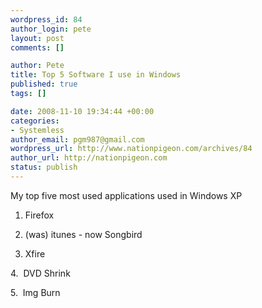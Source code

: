 ```yaml
--- 
wordpress_id: 84
author_login: pete
layout: post
comments: []

author: Pete
title: Top 5 Software I use in Windows
published: true
tags: []

date: 2008-11-10 19:34:44 +00:00
categories: 
- Systemless
author_email: pgm987@gmail.com
wordpress_url: http://www.nationpigeon.com/archives/84
author_url: http://nationpigeon.com
status: publish
---
```

My top five most used applications used in Windows XP

1. Firefox

2. (was) itunes - now Songbird

3. Xfire

4.&nbsp; DVD Shrink

5.&nbsp; Img Burn
